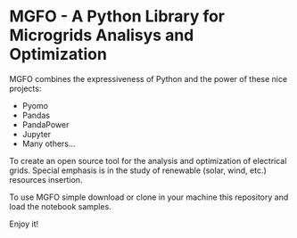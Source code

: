 # MGFO - A Python Library for Microgrids Analisys and Optimization

MGFO combines the expressiveness of Python and the power of these nice projects:

  - Pyomo
  - Pandas
  - PandaPower
  - Jupyter
  - Many others...

To create an open source tool for the analysis and optimization of electrical grids. Special emphasis is in the study of renewable (solar, wind, etc.) resources insertion.

To use MGFO simple download or clone in your machine this repository and load the notebook samples.

Enjoy it!



